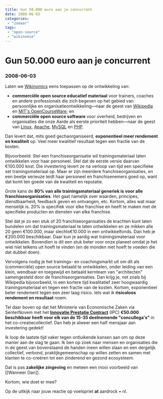 ```yaml
---
title: Gun 50.000 euro aan je concurrent
date: 2008-06-03
categories:
 - "zomaar"
tags:
 - "open-source"
 - "wikinomie"
---
```


# Gun 50.000 euro aan je concurrent
### 2008-06-03

Laten we [Wikinomics](http://en.wikipedia.org/wiki/Wikinomics) eens toepassen op de ontwikkeling van:
- **commerciële open source educatief materiaal** voor trainers, coaches en andere professionals die zich begeven op het gebied van persoonlijke en organisatieontwikkeling—naar de geest van [Wikipedia](http://wikipedia.org/) en [MIT's OpenCourseWare](http://www.core.org.cn/OcwWeb/); en
- **commerciële open source software** voor overheid, bedrijven en organisaties die onze Aarde als eerste prioriteit hebben—naar de geest van [Linux](http://nl.wikipedia.org/wiki/Linux), [Apache](http://nl.wikipedia.org/wiki/Apache_%28webserver%29), [MySQL](http://nl.wikipedia.org/wiki/MySQL) en [PHP](http://nl.wikipedia.org/wiki/PHP).

Dan levert dat, mits goed gechaorganiseerd, **exponentieel meer rendement en kwaliteit** op. Veel meer kwalitief resultaat tegen een fractie van de kosten. <!--more-->

Bijvoorbeeld: Stel een franchiseorganisatie wil trainingsmateriaal laten ontwikkelen voor haar personeel. Stel dat de eerste versie daarvan €100.000 kost. Die investering levert ze na verloop van tijd een specifieke set trainingsmateriaal op. Maar er zijn meerdere franchiseorganisaties, en een beetje serieuze leidt haar personeel en franchisenemers goed op, want dat komt ten goede van de kwaliteit en reputatie.

Grote kans de **80% van alle trainingsmateriaal generiek is voor alle franchiseorganisaties**. Het gaat namelijk over waarden, principes, dienstbaarheid, feedback geven en ontvangen, etc. Kortom, alles wat maar menselijk is. 20% is specifiek voor elke franchise en heeft te maken met de specifieke producten en diensten van elke franchise.

Stel dat je zo een stuk of 20 franchiseorganisaties de krachten kunt laten bundelen om dat trainingsmateriaal te laten ontwikkelen en ze mikken alle 20 geen €100.000, maar slechts€10.000 in een ontwikkelfonds. Dan heb je €200.000 beschikbaar. Daar kun je aardig wat trainingsmateriaal voor ontwikkelen. Bovendien is dit een stuk beter voor onze planeet omdat je het wiel niet telkens uit hoeft te vinden (en de monden niet hoeft te voeden die dat dubbel doen).

Vervolgens nodig je het trainings- en coachingsmarkt uit om dit als (commerciële) open source betaald te ontwikkelen, onder leiding van een klein, wendbaar en toegewijd en betaald kernteam van "architecten" samengesteld door de franchiseorganisaties. Dan krijg je, net zoals bij Wikipedia bijvoorbeeld, in een kortere tijd kwalitatief zeer hoogwaardig trainingsmateriaal en tegen een fractie van de kosten. Kortom, exponentieel beter rendement tegen een zeer laag risico. Iets wat ik **risicoloos rendement en resultaat** noem.

Tel daar boven op dat het Ministerie van Economische Zaken via SenterNovem met het **[Innovatie Prestatie Contract](http://www.senternovem.nl/IPC/)** (IPC) **€50.000 beschikbaar heeft voor elk van de 15-35 deelnemende "concullega's"** in het co-creatiecollectief. Dan heb je alweer een half mensjaar aan investering gedekt!

Ik loop de laatste tijd vaker tegen ontluikende kansen aan om op deze manier aan de slag te gaan. Ik ben op zoek naar mensen en organisaties die in de geest van bovenstaand de handen ineen willen slaan en een dergelijk collectief, verbond, praktijkgemeenschap op willen zetten en samen met klanten te co-creëren tot een zinderend en gezond ecosysteem.

Dat is pas **zakelijke zingeving** en meteen een mooi voorbeeld van [[Wanneer Dan]].

Kortom, wie doet er mee?

Op de uitkijk naar jouw reactie op voelspriet **at** aardrock • nl.

